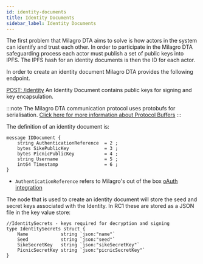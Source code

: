 ```yaml
---
id: identity-documents
title: Identity Documents
sidebar_label: Identity Documents
---
```

The first problem that Milagro DTA aims to solve is how actors in the system can identify and trust each other. In order to participate in the Milagro DTA safeguarding process each actor must publish a set of public keys into IPFS. The IPFS hash for an identity documents is then the ID for each actor.

In order to create an identity document Milagro DTA provides the following endpoint.

[POST: /identity](http://localhost:3000/swagger/index.html#/identity/createIdentity)
An Identity Document contains public keys for signing and key encapsulation. 

:::note The Milagro DTA communication protocol uses protobufs for serialisation. 
[Click here for more information about Protocol Buffers](https://developers.google.com/protocol-buffers/)
:::

The definition of an identity document is:
```
message IDDocument {
    string AuthenticationReference  = 2 ;
    bytes SikePublicKey             = 3 ;
    bytes PicnicPublicKey           = 4 ;    
    string Username                 = 5 ;
    int64 Timestamp                 = 6 ;
}

```



* `AuthenticationReference` refers to Milagro's out of the box [oAuth integration](api-details/authentication.md)

The node that is used to create an identity document will store the seed and secret keys associated with the Identity. In RC1 these are stored as a JSON file in the key value store:

```
//IdentitySecrets - keys required for decryption and signing
type IdentitySecrets struct {
	Name            string `json:"name"`
	Seed            string `json:"seed"`
	SikeSecretKey   string `json:"sikeSecretKey"`
	PicnicSecretKey string `json:"picnicSecretKey"`
}
```